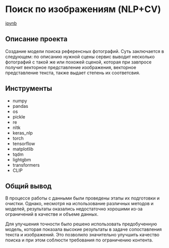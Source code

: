# Поиск по изображениям (NLP+CV)

[ipynb]()

## Описание проекта

Создание модели поиска референсных фотографий. Суть заключается в следующем: по описанию нужной сцены сервис выводит несколько фотографий с такой же или похожей сценой, которая при завпросе получит векторное представление изображения, векторное представление текста, также выдает степень их соответсвия.

## Инструменты

- numpy 
- pandas
- os
- pickle
- re
- nltk
- keras_nlp
- torch
- tensorflow
- matplotlib
- tqdm
- lightgbm
- transformers
- CLIP


## Общий вывод

В процессе работы с данными были проведены этапы их подготовки и очистки. Однако, несмотря на использование различных методов и моделей, результаты оказались недостаточно хорошими из-за ограничений в качестве и объеме данных.

Для улучшения точности было решено использовать предобученную модель, которая показала высокие результаты в задаче сопоставления текста и изображений. Это позволило значительно улучшить качество поиска и при этом соблюсти требования по ограничению контента.
